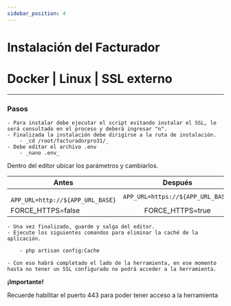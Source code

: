 ```yaml
---
sidebar_position: 4
---
```

# Instalación del Facturador
# Docker | Linux | SSL externo 
---

### Pasos
    - Para instalar debe ejecutar el script evitando instalar el SSL, le será consultado en el proceso y deberá ingresar "n".
    - Finalizada la instalación debe dirigirse a la ruta de instalación.
        - _cd /root/facturadorpro31/_
    - Debe editar el archivo .env
        - _nano .env_

Dentro del editor ubicar los parámetros y cambiarlos.

| Antes                             |              Después              |
| --------------------------------- | :-------------------------------: |
| ` APP_URL=http://${APP_URL_BASE}` | `APP_URL=https://${APP_URL_BASE}` |
| FORCE_HTTPS=false                 |         FORCE_HTTPS=true          |

    - Una vez finalizado, guarde y salga del editor.
    - Ejecute los siguientes comandos para eliminar la caché de la aplicación.
```bash 
    - php artisan config:Cache
```
    - Con eso habrá completado el lado de la herramienta, en ese momento hasta no tener un SSL configurado no podrá acceder a la herramienta.

<div style={{ backgroundColor: '#E1A79A', padding: '10px', border: '5px ', borderRadius: '15px' }}>
    <strong>¡Importante!</strong>
    <p>Recuerde habilitar el puerto 443 para poder tener acceso a la herramienta</p>
</div>




